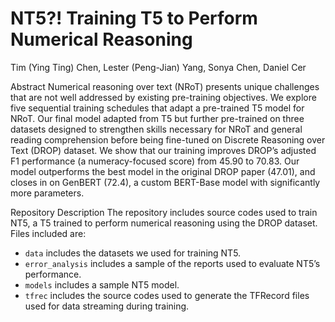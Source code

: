 # NT5?! Training T5 to Perform Numerical Reasoning

Tim (Ying Ting) Chen, Lester (Peng-Jian) Yang, Sonya Chen, Daniel Cer

Abstract
Numerical reasoning over text (NRoT) presents unique challenges that are not well addressed by existing pre-training objectives. We explore five sequential training schedules that adapt a pre-trained T5 model for NRoT. Our final model adapted from T5 but further pre-trained on three datasets designed to strengthen skills necessary for NRoT and general reading comprehension before being fine-tuned on Discrete Reasoning over Text (DROP) dataset. We show that our training improves DROP’s adjusted F1 performance (a numeracy-focused score) from 45.90 to 70.83. Our model outperforms the best model in the original DROP paper (47.01), and closes in on GenBERT (72.4), a custom BERT-Base model with significantly more parameters.


Repository Description
The repository includes source codes used to train NT5, a T5 trained to perform numerical reasoning using the DROP dataset. Files included are:
- `data` includes the datasets we used for training NT5.
- `error_analysis` includes a sample of the reports used to evaluate NT5’s performance.
- `models` includes a sample NT5 model.
- `tfrec` includes the source codes used to generate the TFRecord files used for data streaming during training.
